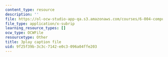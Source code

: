 ```yaml
---
content_type: resource
description: ''
file: https://ol-ocw-studio-app-qa.s3.amazonaws.com/courses/6-004-computation-structures-spring-2017/9f25f39b3c3c7142e0c3096a04ffe203_ff2hWbJAipY.srt
file_type: application/x-subrip
learning_resource_types: []
ocw_type: OCWFile
resourcetype: Other
title: 3play caption file
uid: 9f25f39b-3c3c-7142-e0c3-096a04ffe203
---
```


